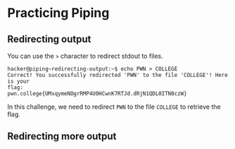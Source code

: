 # Practicing Piping

## Redirecting output

You can use the `>` character to redirect stdout to files.

```
hacker@piping~redirecting-output:~$ echo PWN > COLLEGE
Correct! You successfully redirected 'PWN' to the file 'COLLEGE'! Here is your
flag:
pwn.college{UMxqymeNOgrRMP4U0HCwnK7RTJd.dRjN1QDL0ITN0czW}
```

In this challenge, we need to redirect `PWN` to the file `COLLEGE` to retrieve the flag.

## Redirecting more output

